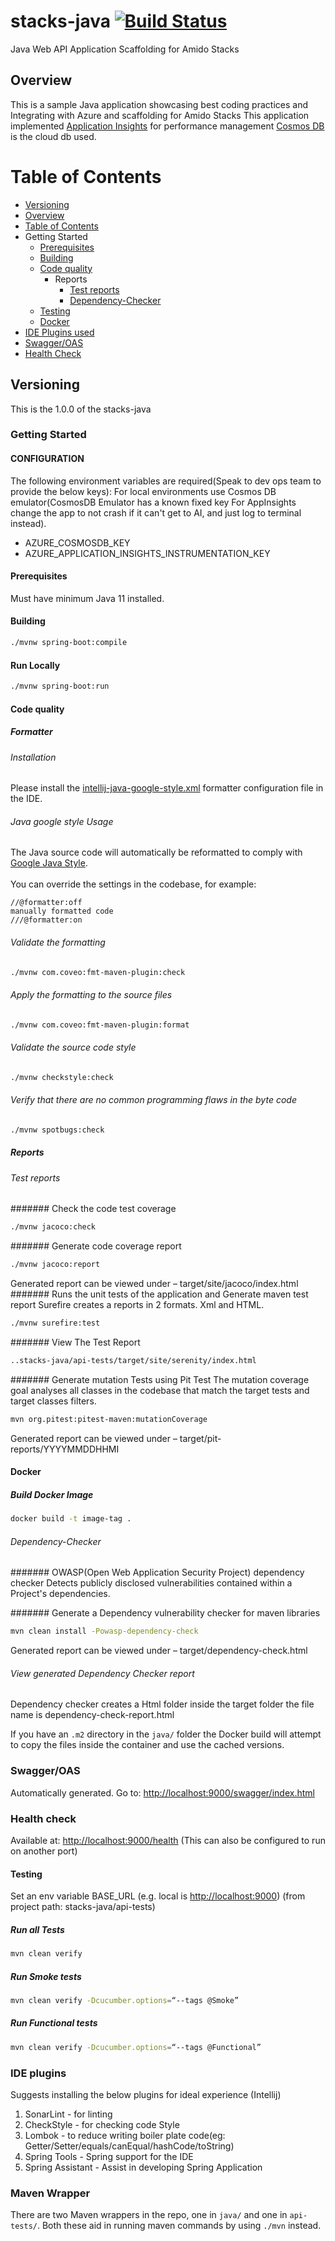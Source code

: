 # stacks-java [![Build Status](https://dev.azure.com/amido-dev/Amido-Stacks/_apis/build/status/amido-stacks-java-springboot-aks?branchName=master)](https://dev.azure.com/amido-dev/Amido-Stacks/_build/latest?definitionId=101&branchName=master)
Java Web API Application Scaffolding for Amido Stacks

## Overview
This is a sample Java application showcasing
best coding practices and Integrating with Azure and scaffolding for Amido Stacks
This application implemented [Application Insights](https://docs.microsoft.com/en-us/azure/azure-monitor/app/app-insights-overview) for performance management
[Cosmos DB](https://docs.microsoft.com/en-us/azure/cosmos-db/introduction) is the cloud db used.


# Table of Contents

 - [Versioning](#versioning)
 - [Overview](#overview)
 - [Table of Contents](#table-of-contents)
 - Getting Started
   - [Prerequisites](#prerequisites)
   - [Building](#building)
   - [Code quality](#code-quality)
        - Reports
            - [Test reports](#test-reports)
            - [Dependency-Checker](#dependency-check)
   - [Testing](#testing)
   - [Docker](#docker)
 - [IDE Plugins used](#ide-plugins-used)
 - [Swagger/OAS](#swagger-oas)
 - [Health Check](#health-check)

## Versioning

This is the 1.0.0 of the stacks-java

### Getting Started

#### CONFIGURATION

The following environment variables are required(Speak to dev ops team to provide the below keys):
For local environments use Cosmos DB emulator(CosmosDB Emulator has a known fixed key
For AppInsights change the app to not crash if it can't get to AI, and just log to terminal instead).

- AZURE_COSMOSDB_KEY
- AZURE_APPLICATION_INSIGHTS_INSTRUMENTATION_KEY

#### Prerequisites

Must have minimum Java 11 installed.

#### Building

```bash
./mvnw spring-boot:compile
```

#### Run Locally

```bash
./mvnw spring-boot:run
```

#### Code quality

##### Formatter

###### Installation
Please install the [intellij-java-google-style.xml](../tools/formatter/intellij-java-google-style.xml) formatter configuration file in the IDE.

###### Java google style Usage
The Java source code will automatically be reformatted to comply with [Google Java Style](https://google.github.io/styleguide/javaguide.html). <br /><br />
You can override the settings in the codebase, for example:<br />

```//@formatter:off```<br />
```manually formatted code```<br />
```///@formatter:on```<br />

###### Validate the formatting

```bash
./mvnw com.coveo:fmt-maven-plugin:check
```

###### Apply the formatting to the source files

```bash
./mvnw com.coveo:fmt-maven-plugin:format
```

###### Validate the source code style

```bash
./mvnw checkstyle:check
```

###### Verify that there are no common programming flaws in the byte code

```bash
./mvnw spotbugs:check
```

##### Reports

###### Test reports

####### Check the code test coverage

```bash
./mvnw jacoco:check
```

####### Generate code coverage report

```bash
./mvnw jacoco:report
```

Generated report can be viewed under – target/site/jacoco/index.html
####### Runs the unit tests of the application and Generate maven test report
Surefire creates a reports in 2 formats. Xml and HTML.

 ```bash
 ./mvnw surefire:test
 ```
 
####### View The Test Report

```bash
..stacks-java/api-tests/target/site/serenity/index.html
```

####### Generate mutation Tests using Pit Test
The mutation coverage goal analyses all classes in the codebase that match the target tests and target classes filters.

```bash
mvn org.pitest:pitest-maven:mutationCoverage
```

Generated report can be viewed under – target/pit-reports/YYYYMMDDHHMI
 
#### Docker
 
##### Build Docker Image

```bash
docker build -t image-tag .
```

###### Dependency-Checker

####### OWASP(Open Web Application Security Project) dependency checker 
Detects publicly disclosed vulnerabilities contained within a Project's 
dependencies.

####### Generate a Dependency vulnerability checker for maven libraries

```bash
mvn clean install -Powasp-dependency-check
```

Generated report can be viewed under – target/dependency-check.html

###### View generated Dependency Checker report
Dependency checker creates a Html folder inside the target folder 
the file name is dependency-check-report.html

If you have an `.m2` directory in the `java/` folder the Docker build will
attempt to copy the files inside the container and use the cached versions.

### Swagger/OAS

Automatically generated. Go to: <http://localhost:9000/swagger/index.html>

### Health check

Available at: <http://localhost:9000/health>
(This can also be configured to run on another port)

#### Testing

Set an env variable BASE_URL (e.g. local is <http://localhost:9000>) 
(from project path: stacks-java/api-tests)

##### Run all Tests

```bash
mvn clean verify
```

##### Run Smoke tests

```bash
mvn clean verify -Dcucumber.options=“--tags @Smoke”
```

##### Run Functional tests

```bash
mvn clean verify -Dcucumber.options=“--tags @Functional”
```
 
### IDE plugins
 
Suggests installing the below plugins for ideal experience (Intellij)
1. SonarLint - for linting
2. CheckStyle - for checking code Style
3. Lombok - to reduce writing boiler plate code(eg: Getter/Setter/equals/canEqual/hashCode/toString)
4. Spring Tools - Spring support for the IDE
5. Spring Assistant - Assist in developing Spring Application

### Maven Wrapper

There are two Maven wrappers in the repo, one in `java/` and one in `api-tests/`.
Both these aid in running maven commands by using `./mvn` instead.
